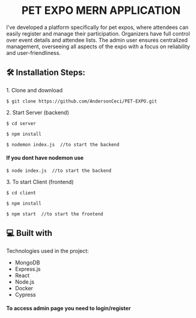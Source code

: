 <h1 align="center" id="title">PET EXPO MERN APPLICATION</h1>


<p id="description">I've developed a platform specifically for pet expos, where attendees can easily register and manage their participation. Organizers have full control over event details and attendee lists. The admin user ensures centralized management, overseeing all aspects of the expo with a focus on reliability and user-friendliness.</p>

<h2>🛠️ Installation Steps:</h2>

<p>1. Clone and download</p>

```
$ git clone https://github.com/AndersonCeci/PET-EXPO.git

```

<p>2. Start Server (backend)</p>

```
$ cd server

```

```
$ npm install

```

```
$ nodemon index.js  //to start the backend

```
#### If you dont have nodemon use 

```
$ node index.js  //to start the backend

```

<p>3. To start Client (frontend)</p>

```
$ cd client

```

```
$ npm install

```

```
$ npm start  //to start the frontend

```

  
  
<h2>💻 Built with</h2>

Technologies used in the project:

*   MongoDB
*   Express.js
*   React
*   Node.js
*   Docker
*   Cypress

#### To access admin page you need to login/register
